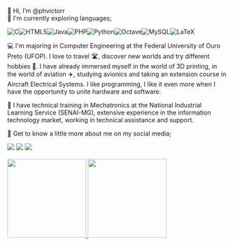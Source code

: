 
👋 Hi, I’m @phvictorr <br>
🌱 I'm currently exploring languages;

![C](https://img.shields.io/badge/c-%2300599C.svg?style=for-the-badge&logo=c&logoColor=white)![HTML5](https://img.shields.io/badge/html5-%23E34F26.svg?style=for-the-badge&logo=html5&logoColor=white)![Java](https://img.shields.io/badge/java-%23ED8B00.svg?style=for-the-badge&logo=java&logoColor=white)![PHP](https://img.shields.io/badge/php-%23777BB4.svg?style=for-the-badge&logo=php&logoColor=white)![Python](https://img.shields.io/badge/python-3670A0?style=for-the-badge&logo=python&logoColor=ffdd54)![Octave](https://img.shields.io/badge/OCTAVE-darkblue?style=for-the-badge&logo=octave&logoColor=fcd683)![MySQL](https://img.shields.io/badge/mysql-%2300f.svg?style=for-the-badge&logo=mysql&logoColor=white)![LaTeX](https://img.shields.io/badge/latex-%23008080.svg?style=for-the-badge&logo=latex&logoColor=white)

💻 I'm majoring in Computer Engineering at the Federal University of Ouro Preto (UFOP). I love to travel 🛣, discover new worlds and try different hobbies 🌠. I have already immersed myself in the world of 3D printing, in the world of aviation ✈️, studying avionics and taking an extension course in Aircraft Electrical Systems. I like programming, I like it even more when I have the opportunity to unite hardware and software.

📐 I have technical training in Mechatronics at the National Industrial Learning Service (SENAI-MG), extensive experience in the information technology market, working in technical assistance and support.

👀 Get to know a little more about me on my social media;

<div>
<a href="https://instagram.com/phvictorr" target="_blank"><img src="https://img.shields.io/badge/-Instagram-%23E4405F?style=for-the-badge&logo=instagram&logoColor=white" target="_blank"></a>
<a href = "mailto:felipe.victor@aluno.ufop.edu.br"><img src="https://img.shields.io/badge/Gmail-D14836?style=for-the-badge&logo=gmail&logoColor=white" target="_blank"></a>
<a href="https://www.linkedin.com/in/felipe-victor-0a8191119/" target="_blank"><img src="https://img.shields.io/badge/-LinkedIn-%230077B5?style=for-the-badge&logo=linkedin&logoColor=white" target="_blank"></a>   
</div>

<!---
phvictorr/phvictorr is a ✨ special ✨ repository because its `README.md` (this file) appears on your GitHub profile.
You can click the Preview link to take a look at your changes.
--->
<br>
<div>
<a href="https://github.com/phvictorr">
<img height="180em" src="https://github-readme-stats.vercel.app/api/top-langs/?username=phvictorr&layout=compact&langs_count=7&theme=white"/>
<img height="180em" src="https://github-readme-stats.vercel.app/api?username=phvictorr&show_icons=true&theme=white&include_all_commits=true&count_private=true"/>
</div>
